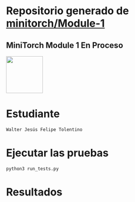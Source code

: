 # Repositorio generado de [minitorch/Module-1](https://github.com/minitorch/Module-1)
## MiniTorch Module 1 En Proceso

<img src="https://minitorch.github.io/_images/match.png" width="100px">

# Estudiante 
	Walter Jesús Felipe Tolentino
	
# Ejecutar las pruebas
```
python3 run_tests.py
```
# Resultados
